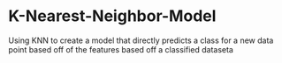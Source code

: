 # K-Nearest-Neighbor-Model
Using KNN to create a model that directly predicts a class for a new data point based off of the features based off a classified dataseta

